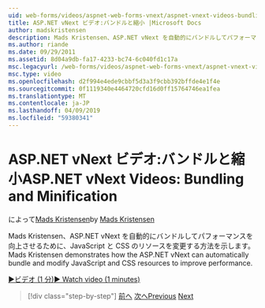 ```yaml
---
uid: web-forms/videos/aspnet-web-forms-vnext/aspnet-vnext-videos-bundling-and-minification
title: ASP.NET vNext ビデオ:バンドルと縮小 |Microsoft Docs
author: madskristensen
description: Mads Kristensen、ASP.NET vNext を自動的にバンドルしてパフォーマンスを向上させるために、JavaScript と CSS のリソースを変更する方法を示します。
ms.author: riande
ms.date: 09/29/2011
ms.assetid: 8d04a9db-fa17-4233-bc74-6c040fd1c17a
msc.legacyurl: /web-forms/videos/aspnet-web-forms-vnext/aspnet-vnext-videos-bundling-and-minification
msc.type: video
ms.openlocfilehash: d2f994e4ede9cbbf5d3a3f9cbb392bffde4e1f4e
ms.sourcegitcommit: 0f1119340e4464720cfd16d0ff15764746ea1fea
ms.translationtype: MT
ms.contentlocale: ja-JP
ms.lasthandoff: 04/09/2019
ms.locfileid: "59380341"
---
```

# <a name="aspnet-vnext-videos-bundling-and-minification"></a><span data-ttu-id="c0eb5-103">ASP.NET vNext ビデオ:バンドルと縮小</span><span class="sxs-lookup"><span data-stu-id="c0eb5-103">ASP.NET vNext Videos: Bundling and Minification</span></span>

<span data-ttu-id="c0eb5-104">によって[Mads Kristensen](https://github.com/madskristensen)</span><span class="sxs-lookup"><span data-stu-id="c0eb5-104">by [Mads Kristensen](https://github.com/madskristensen)</span></span>

<span data-ttu-id="c0eb5-105">Mads Kristensen、ASP.NET vNext を自動的にバンドルしてパフォーマンスを向上させるために、JavaScript と CSS のリソースを変更する方法を示します。</span><span class="sxs-lookup"><span data-stu-id="c0eb5-105">Mads Kristensen demonstrates how the ASP.NET vNext can automatically bundle and modify JavaScript and CSS resources to improve performance.</span></span>

[<span data-ttu-id="c0eb5-106">&#9654;ビデオ (1 分)</span><span class="sxs-lookup"><span data-stu-id="c0eb5-106">&#9654; Watch video (1 minutes)</span></span>](https://channel9.msdn.com/Blogs/ASP-NET-Site-Videos/aspnet-vnext-videos-bundling-and-minification)

> [!div class="step-by-step"]
> <span data-ttu-id="c0eb5-107">[前へ](aspnet-45-web-forms-strong-typed-data-controls.md)
> [次へ](getting-started-with-the-next-version-of-aspnet.md)</span><span class="sxs-lookup"><span data-stu-id="c0eb5-107">[Previous](aspnet-45-web-forms-strong-typed-data-controls.md)
[Next](getting-started-with-the-next-version-of-aspnet.md)</span></span>
